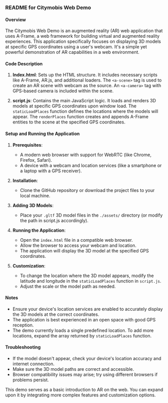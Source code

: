 ### README for Citymobis Web Demo

#### Overview
The Citymobis Web Demo is an augmented reality (AR) web application that uses A-Frame, a web framework for building virtual and augmented reality experiences. This application specifically focuses on displaying 3D models at specific GPS coordinates using a user's webcam. It's a simple yet powerful demonstration of AR capabilities in a web environment.

#### Code Description
1. **Index.html**: Sets up the HTML structure. It includes necessary scripts like A-Frame, AR.js, and additional loaders. The `<a-scene>` tag is used to create an AR scene with webcam as the source. An `<a-camera>` tag with GPS-based camera is included within the scene.

2. **script.js**: Contains the main JavaScript logic. It loads and renders 3D models at specific GPS coordinates upon window load. The `staticLoadPlaces` function defines the locations where the models will appear. The `renderPlaces` function creates and appends A-Frame entities to the scene at the specified GPS coordinates.

#### Setup and Running the Application

1. **Prerequisites**:
   - A modern web browser with support for WebRTC (like Chrome, Firefox, Safari).
   - A device with a webcam and location services (like a smartphone or a laptop with a GPS receiver).

2. **Installation**:
   - Clone the GitHub repository or download the project files to your local machine.

3. **Adding 3D Models**:
   - Place your `.gltf` 3D model files in the `./assets/` directory (or modify the path in script.js accordingly).

4. **Running the Application**:
   - Open the `index.html` file in a compatible web browser.
   - Allow the browser to access your webcam and location.
   - The application will display the 3D model at the specified GPS coordinates.

5. **Customization**:
   - To change the location where the 3D model appears, modify the latitude and longitude in the `staticLoadPlaces` function in `script.js`.
   - Adjust the scale or the model path as needed.

#### Notes
- Ensure your device's location services are enabled to accurately display the 3D models at the correct coordinates.
- The application is best experienced in an open space with good GPS reception.
- The demo currently loads a single predefined location. To add more locations, expand the array returned by `staticLoadPlaces` function.

#### Troubleshooting
- If the model doesn't appear, check your device's location accuracy and internet connection.
- Make sure the 3D model paths are correct and accessible.
- Browser compatibility issues may arise; try using different browsers if problems persist.

This demo serves as a basic introduction to AR on the web. You can expand upon it by integrating more complex features and customization options.
